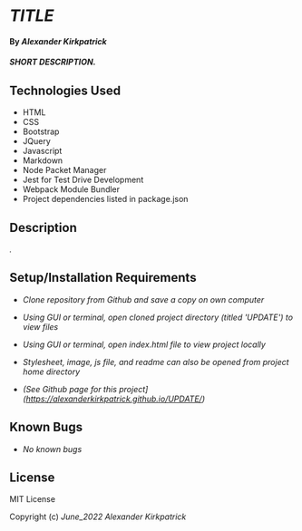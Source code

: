 # _TITLE_

#### By _**Alexander Kirkpatrick**_

#### _SHORT DESCRIPTION._

## Technologies Used

* HTML
* CSS
* Bootstrap
* JQuery
* Javascript
* Markdown
* Node Packet Manager
* Jest for Test Drive Development
* Webpack Module Bundler
* Project dependencies listed in package.json

## Description

_._

## Setup/Installation Requirements

* _Clone repository from Github and save a copy on own computer_

* _Using GUI or terminal, open cloned project directory (titled 'UPDATE') to view files_

* _Using GUI or terminal, open index.html file to view project locally_

* _Stylesheet, image, js file, and readme can also be opened from project home directory_

* _(See Github page for this project](https://alexanderkirkpatrick.github.io/UPDATE/)_

## Known Bugs

* _No known bugs_

## License

MIT License

Copyright (c) _June_2022_ _Alexander Kirkpatrick_
